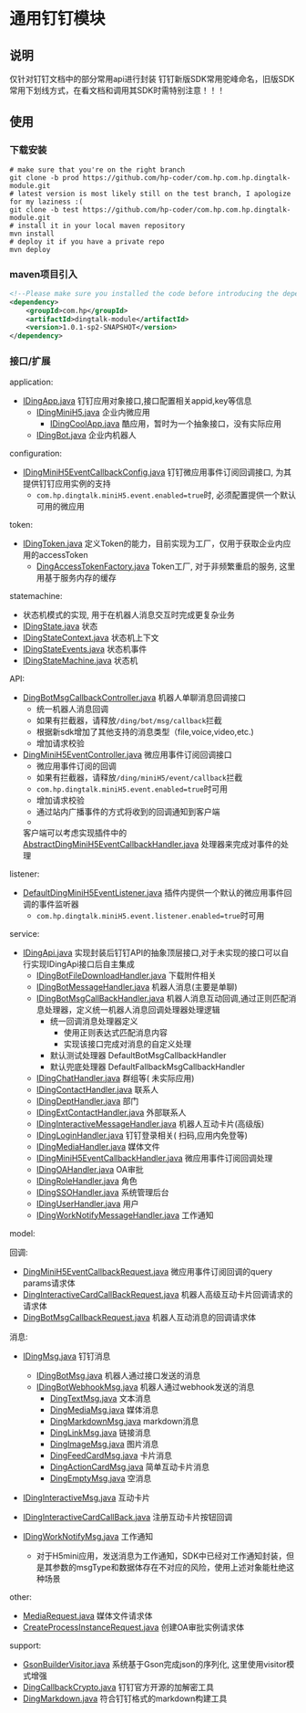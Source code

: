 # 通用钉钉模块

## 说明

仅针对钉钉文档中的部分常用api进行封装
钉钉新版SDK常用驼峰命名，旧版SDK常用下划线方式，在看文档和调用其SDK时需特别注意！！！

## 使用

### 下载安装

```shell
# make sure that you're on the right branch
git clone -b prod https://github.com/hp-coder/com.hp.com.hp.dingtalk-module.git
# latest version is most likely still on the test branch, I apologize for my laziness :( 
git clone -b test https://github.com/hp-coder/com.hp.com.hp.dingtalk-module.git
# install it in your local maven repository
mvn install
# deploy it if you have a private repo
mvn deploy
```

### maven项目引入

```xml
<!--Please make sure you installed the code before introducing the dependency in the pom.xml-->
<dependency>
    <groupId>com.hp</groupId>
    <artifactId>dingtalk-module</artifactId>
    <version>1.0.1-sp2-SNAPSHOT</version>
</dependency>
```

### 接口/扩展

application:

- [IDingApp.java](src%2Fmain%2Fjava%2Fcom%2Fhp%2Fdingtalk%2Fcomponent%2Fapplication%2FIDingApp.java)
  钉钉应用对象接口,接口配置相关appid,key等信息
    - [IDingMiniH5.java](src%2Fmain%2Fjava%2Fcom%2Fhp%2Fdingtalk%2Fcomponent%2Fapplication%2FIDingMiniH5.java) 企业内微应用
        - [IDingCoolApp.java](src%2Fmain%2Fjava%2Fcom%2Fhp%2Fdingtalk%2Fcomponent%2Fapplication%2FIDingCoolApp.java)
          酷应用，暂时为一个抽象接口，没有实际应用
    - [IDingBot.java](src%2Fmain%2Fjava%2Fcom%2Fhp%2Fdingtalk%2Fcomponent%2Fapplication%2FIDingBot.java) 企业内机器人

configuration:

- [IDingMiniH5EventCallbackConfig.java](src%2Fmain%2Fjava%2Fcom%2Fhp%2Fdingtalk%2Fcomponent%2Fconfiguration%2FIDingMiniH5EventCallbackConfig.java)
  钉钉微应用事件订阅回调接口, 为其提供钉钉应用实例的支持
    - `com.hp.dingtalk.miniH5.event.enabled=true`时, 必须配置提供一个默认可用的微应用

token:

- [IDingToken.java](src%2Fmain%2Fjava%2Fcom%2Fhp%2Fdingtalk%2Fcomponent%2Ffactory%2Ftoken%2FIDingToken.java)
  定义Token的能力，目前实现为工厂，仅用于获取企业内应用的accessToken
    - [DingAccessTokenFactory.java](src%2Fmain%2Fjava%2Fcom%2Fhp%2Fdingtalk%2Fcomponent%2Ffactory%2Ftoken%2FDingAccessTokenFactory.java)
      Token工厂, 对于非频繁重启的服务, 这里用基于服务内存的缓存

statemachine:

- 状态机模式的实现, 用于在机器人消息交互时完成更复杂业务
- [IDingState.java](src%2Fmain%2Fjava%2Fcom%2Fhp%2Fdingtalk%2Fcomponent%2Fstatemachine%2FIDingState.java) 状态
- [IDingStateContext.java](src%2Fmain%2Fjava%2Fcom%2Fhp%2Fdingtalk%2Fcomponent%2Fstatemachine%2FIDingStateContext.java)
  状态机上下文
- [IDingStateEvents.java](src%2Fmain%2Fjava%2Fcom%2Fhp%2Fdingtalk%2Fcomponent%2Fstatemachine%2FIDingStateEvents.java)
  状态机事件
- [IDingStateMachine.java](src%2Fmain%2Fjava%2Fcom%2Fhp%2Fdingtalk%2Fcomponent%2Fstatemachine%2FIDingStateMachine.java)
  状态机

API:

- [DingBotMsgCallbackController.java](src%2Fmain%2Fjava%2Fcom%2Fhp%2Fdingtalk%2Fcontroller%2FDingBotMsgCallbackController.java)
  机器人单聊消息回调接口
    - 统一机器人消息回调
    - 如果有拦截器，请释放`/ding/bot/msg/callback`拦截
    - 根据新sdk增加了其他支持的消息类型（file,voice,video,etc.)
    - 增加请求校验
- [DingMiniH5EventController.java](src%2Fmain%2Fjava%2Fcom%2Fhp%2Fdingtalk%2Fcontroller%2FDingMiniH5EventController.java)
  微应用事件订阅回调接口
    - 微应用事件订阅的回调
    - 如果有拦截器，请释放`/ding/miniH5/event/callback`拦截
    - `com.hp.dingtalk.miniH5.event.enabled=true`时可用
    - 增加请求校验
    - 通过站内广播事件的方式将收到的回调通知到客户端
    -
  客户端可以考虑实现插件中的 [AbstractDingMiniH5EventCallbackHandler.java](src%2Fmain%2Fjava%2Fcom%2Fhp%2Fdingtalk%2Fservice%2Fcallback%2Fminih5%2FAbstractDingMiniH5EventCallbackHandler.java)
  处理器来完成对事件的处理

listener:

- [DefaultDingMiniH5EventListener.java](src%2Fmain%2Fjava%2Fcom%2Fhp%2Fdingtalk%2Flistener%2FDefaultDingMiniH5EventListener.java)
  插件内提供一个默认的微应用事件回调的事件监听器
    - `com.hp.dingtalk.miniH5.event.listener.enabled=true`时可用

service:

- [IDingApi.java](src%2Fmain%2Fjava%2Fcom%2Fhp%2Fdingtalk%2Fcomponent%2FIDingApi.java)
  实现封装后钉钉API的抽象顶层接口,对于未实现的接口可以自行实现IDingApi接口后自主集成
    - [IDingBotFileDownloadHandler.java](src%2Fmain%2Fjava%2Fcom%2Fhp%2Fdingtalk%2Fservice%2FIDingBotFileDownloadHandler.java)
      下载附件相关
    - [IDingBotMessageHandler.java](src%2Fmain%2Fjava%2Fcom%2Fhp%2Fdingtalk%2Fservice%2FIDingBotMessageHandler.java)
      机器人消息(主要是单聊)
    - [IDingBotMsgCallBackHandler.java](src%2Fmain%2Fjava%2Fcom%2Fhp%2Fdingtalk%2Fservice%2FIDingBotMsgCallBackHandler.java)
      机器人消息互动回调,通过正则匹配消息处理器，定义统一机器人消息回调处理器处理逻辑
        - 统一回调消息处理器定义
            - 使用正则表达式匹配消息内容
            - 实现该接口完成对消息的自定义处理
        - 默认测试处理器 DefaultBotMsgCallbackHandler
        - 默认兜底处理器 DefaultFallbackMsgCallbackHandler
    - [IDingChatHandler.java](src%2Fmain%2Fjava%2Fcom%2Fhp%2Fdingtalk%2Fservice%2FIDingChatHandler.java) 群组等(
      未实际应用)
    - [IDingContactHandler.java](src%2Fmain%2Fjava%2Fcom%2Fhp%2Fdingtalk%2Fservice%2FIDingContactHandler.java) 联系人
    - [IDingDeptHandler.java](src%2Fmain%2Fjava%2Fcom%2Fhp%2Fdingtalk%2Fservice%2FIDingDeptHandler.java) 部门
    - [IDingExtContactHandler.java](src%2Fmain%2Fjava%2Fcom%2Fhp%2Fdingtalk%2Fservice%2FIDingExtContactHandler.java)
      外部联系人
    - [IDingInteractiveMessageHandler.java](src%2Fmain%2Fjava%2Fcom%2Fhp%2Fdingtalk%2Fservice%2FIDingInteractiveMessageHandler.java)
      机器人互动卡片(高级版)
    - [IDingLoginHandler.java](src%2Fmain%2Fjava%2Fcom%2Fhp%2Fdingtalk%2Fservice%2FIDingLoginHandler.java) 钉钉登录相关(
      扫码,应用内免登等)
    - [IDingMediaHandler.java](src%2Fmain%2Fjava%2Fcom%2Fhp%2Fdingtalk%2Fservice%2FIDingMediaHandler.java) 媒体文件
    - [IDingMiniH5EventCallbackHandler.java](src%2Fmain%2Fjava%2Fcom%2Fhp%2Fdingtalk%2Fservice%2FIDingMiniH5EventCallbackHandler.java)
      微应用事件订阅回调处理
    - [IDingOAHandler.java](src%2Fmain%2Fjava%2Fcom%2Fhp%2Fdingtalk%2Fservice%2FIDingOAHandler.java) OA审批
    - [IDingRoleHandler.java](src%2Fmain%2Fjava%2Fcom%2Fhp%2Fdingtalk%2Fservice%2FIDingRoleHandler.java) 角色
    - [IDingSSOHandler.java](src%2Fmain%2Fjava%2Fcom%2Fhp%2Fdingtalk%2Fservice%2FIDingSSOHandler.java) 系统管理后台
    - [IDingUserHandler.java](src%2Fmain%2Fjava%2Fcom%2Fhp%2Fdingtalk%2Fservice%2FIDingUserHandler.java) 用户
    - [IDingWorkNotifyMessageHandler.java](src%2Fmain%2Fjava%2Fcom%2Fhp%2Fdingtalk%2Fservice%2FIDingWorkNotifyMessageHandler.java)
      工作通知

model:

回调:

- [DingMiniH5EventCallbackRequest.java](src%2Fmain%2Fjava%2Fcom%2Fhp%2Fdingtalk%2Fpojo%2Fcallback%2FDingMiniH5EventCallbackRequest.java)
  微应用事件订阅回调的query params请求体
- [DingInteractiveCardCallBackRequest.java](src%2Fmain%2Fjava%2Fcom%2Fhp%2Fdingtalk%2Fpojo%2Fcallback%2FDingInteractiveCardCallBackRequest.java)
  机器人高级互动卡片回调请求的请求体
- [DingBotMsgCallbackRequest.java](src%2Fmain%2Fjava%2Fcom%2Fhp%2Fdingtalk%2Fpojo%2Fcallback%2FDingBotMsgCallbackRequest.java)
  机器人互动消息的回调请求体

消息:

- [IDingMsg.java](src%2Fmain%2Fjava%2Fcom%2Fhp%2Fdingtalk%2Fpojo%2Fmessage%2FIDingMsg.java) 钉钉消息
    - [IDingBotMsg.java](src%2Fmain%2Fjava%2Fcom%2Fhp%2Fdingtalk%2Fpojo%2Fmessage%2FIDingBotMsg.java) 机器人通过接口发送的消息
    - [IDingBotWebhookMsg.java](src%2Fmain%2Fjava%2Fcom%2Fhp%2Fdingtalk%2Fpojo%2Fmessage%2FIDingBotWebhookMsg.java)
      机器人通过webhook发送的消息
        - [DingTextMsg.java](src%2Fmain%2Fjava%2Fcom%2Fhp%2Fdingtalk%2Fpojo%2Fmessage%2Fcommon%2FDingTextMsg.java) 文本消息
        - [DingMediaMsg.java](src%2Fmain%2Fjava%2Fcom%2Fhp%2Fdingtalk%2Fpojo%2Fmessage%2Fcommon%2FDingMediaMsg.java)
          媒体消息
        - [DingMarkdownMsg.java](src%2Fmain%2Fjava%2Fcom%2Fhp%2Fdingtalk%2Fpojo%2Fmessage%2Fcommon%2FDingMarkdownMsg.java)
          markdown消息
        - [DingLinkMsg.java](src%2Fmain%2Fjava%2Fcom%2Fhp%2Fdingtalk%2Fpojo%2Fmessage%2Fcommon%2FDingLinkMsg.java) 链接消息
        - [DingImageMsg.java](src%2Fmain%2Fjava%2Fcom%2Fhp%2Fdingtalk%2Fpojo%2Fmessage%2Fcommon%2FDingImageMsg.java)
          图片消息
        - [DingFeedCardMsg.java](src%2Fmain%2Fjava%2Fcom%2Fhp%2Fdingtalk%2Fpojo%2Fmessage%2Fcommon%2FDingFeedCardMsg.java)
          卡片消息
        - [DingActionCardMsg.java](src%2Fmain%2Fjava%2Fcom%2Fhp%2Fdingtalk%2Fpojo%2Fmessage%2Fcommon%2FDingActionCardMsg.java)
          简单互动卡片消息
        - [DingEmptyMsg.java](src%2Fmain%2Fjava%2Fcom%2Fhp%2Fdingtalk%2Fpojo%2Fmessage%2Fcommon%2FDingEmptyMsg.java) 空消息

- [IDingInteractiveMsg.java](src%2Fmain%2Fjava%2Fcom%2Fhp%2Fdingtalk%2Fpojo%2Fmessage%2Finteractive%2FIDingInteractiveMsg.java)
  互动卡片
- [IDingInteractiveCardCallBack.java](src%2Fmain%2Fjava%2Fcom%2Fhp%2Fdingtalk%2Fpojo%2Fmessage%2Finteractive%2Fcallback%2FIDingInteractiveCardCallBack.java)
  注册互动卡片按钮回调

- [IDingWorkNotifyMsg.java](src%2Fmain%2Fjava%2Fcom%2Fhp%2Fdingtalk%2Fpojo%2Fmessage%2Fworknotify%2FIDingWorkNotifyMsg.java)
  工作通知
    - 对于H5mini应用，发送消息为工作通知，SDK中已经对工作通知封装，但是其参数的msgType和数据体存在不对应的风险，使用上述对象能杜绝这种场景

other:

- [MediaRequest.java](src%2Fmain%2Fjava%2Fcom%2Fhp%2Fdingtalk%2Fpojo%2Ffile%2FMediaRequest.java) 媒体文件请求体
- [CreateProcessInstanceRequest.java](src%2Fmain%2Fjava%2Fcom%2Fhp%2Fdingtalk%2Fpojo%2Foa%2FCreateProcessInstanceRequest.java)
  创建OA审批实例请求体

support:

- [GsonBuilderVisitor.java](src%2Fmain%2Fjava%2Fcom%2Fhp%2Fdingtalk%2Fpojo%2FGsonBuilderVisitor.java)
  系统基于Gson完成json的序列化, 这里使用visitor模式增强
- [DingCallbackCrypto.java](src%2Fmain%2Fjava%2Fcom%2Fhp%2Fdingtalk%2Futils%2FDingCallbackCrypto.java) 钉钉官方开源的加解密工具
- [DingMarkdown.java](src%2Fmain%2Fjava%2Fcom%2Fhp%2Fdingtalk%2Futils%2FDingMarkdown.java) 符合钉钉格式的markdown构建工具
